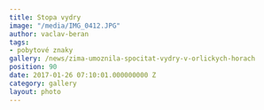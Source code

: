 ```yaml
---
title: Stopa vydry
image: "/media/IMG_0412.JPG"
author: vaclav-beran
tags:
- pobytové znaky
gallery: /news/zima-umoznila-spocitat-vydry-v-orlickych-horach
position: 90
date: 2017-01-26 07:10:01.000000000 Z
category: gallery
layout: photo
---
```

